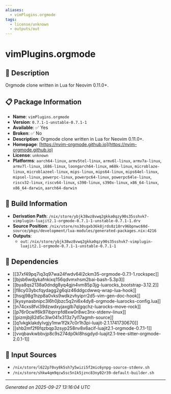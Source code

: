 ```yaml
---
aliases:
  - vimPlugins.orgmode
tags:
  - license/unknown
  - outputs/out
---
```


# vimPlugins.orgmode

## 📝 Description

Orgmode clone written in Lua for Neovim 0.11.0+.

## 📋 Package Information

- **Name**: `vimPlugins.orgmode`
- **Version**: `0.7.1-1-unstable-0.7.1-1`
- **Available**: ✅ Yes
- **Broken**: ✅ No
- **Description**: Orgmode clone written in Lua for Neovim 0.11.0+.
- **Homepage**: [https://nvim-orgmode.github.io](https://nvim-orgmode.github.io)
- **License**: `unknown`
- **Platforms**: `aarch64-linux`, `armv5tel-linux`, `armv6l-linux`, `armv7a-linux`, `armv7l-linux`, `i686-linux`, `loongarch64-linux`, `m68k-linux`, `microblaze-linux`, `microblazeel-linux`, `mips-linux`, `mips64-linux`, `mips64el-linux`, `mipsel-linux`, `powerpc-linux`, `powerpc64-linux`, `powerpc64le-linux`, `riscv32-linux`, `riscv64-linux`, `s390-linux`, `s390x-linux`, `x86_64-linux`, `x86_64-darwin`, `aarch64-darwin`

## 🔧 Build Information

- **Derivation Path**: `/nix/store/ybjk38wz8vwq2gkka0qzy90s35sshvk7-vimplugin-luajit2.1-orgmode-0.7.1-1-unstable-0.7.1-1.drv`
- **Source Position**: `/nix/store/ns30sqxb36k8jrds8z18rv96bpnwc60d-source/pkgs/development/lua-modules/generated-packages.nix:4216`
- **Outputs**:
  - `out`:  `/nix/store/ybjk38wz8vwq2gkka0qzy90s35sshvk7-vimplugin-luajit2.1-orgmode-0.7.1-1-unstable-0.7.1-1`

## 🔗 Dependencies

- [[37xf49pq7iq3q97wa24fwdv64l2ckm35-orgmode-0.7.1-1.rockspec]]
- [[bjsb6wdjykafnkixq156qdvmxhsm2bai-bash-5.3p3]]
- [[bya8qs2138a0dndg8yq4gjn4vm85p3jg-luarocks_bootstrap-3.12.2]]
- [[f8cy03ybcfqydagg2g6qiz46ddgcdwwq-wrap-lua-hook]]
- [[hsqj98g1hzp8a0vks9wdkzvhyiprr2d5-vim-gen-doc-hook]]
- [[kysynasbnipc3l6h0jbzc5q2ni6x4dy8-orgmode-luarocks-config.lua]]
- [[n74cxs8fvi39dzwdxyjaxglb7qlgqchz-luarocks-move-rock]]
- [[p76r0cwlf6k97ibprrpfd8xw0r8wc3nx-stdenv-linux]]
- [[pizmjbj82d5c3lw041x313z7yl17agmh-source]]
- [[q1vkgklakdylvgjy1mw1f2k7c0r1h3pi-luajit-2.1.1741730670]]
- [[shb2mf2f6fqzbqp3zsyp258nv8x6acif-luajit2.1-orgmode-0.7.1-1]]
- [[vvqbavkwbbvjp8c9s274dp0kl8hsgdyd-luajit2.1-tree-sitter-orgmode-2.0.1-1]]

## 📁 Input Sources

- `/nix/store/l622p70vy8k5sh7y5wizi5f2mic6ynpg-source-stdenv.sh`
- `/nix/store/shkw4qm9qcw5sc5n1k5jznc83ny02r39-default-builder.sh`

---
*Generated on 2025-09-27 13:16:04 UTC*
